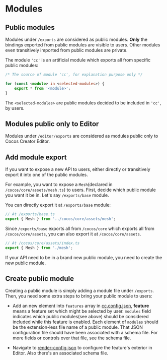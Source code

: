 
# Modules

## Public modules

Modules under `/exports` are considered as public modules.
**Only** the bindings exported from public modules are visible to users.
Other modules even transitively imported from public modules are private.

The module `'cc'` is an artificial module which exports all from specific public modules:

```ts
/* The source of module 'cc', for explanation purpose only */

for (const <module> in <selected-modules>) {
    export * from '<module>';
}
```

The `<selected-modules>` are public modules decided to be included in `'cc'`, by users.

## Modules public only to Editor

Modules under `/editor/exports` are considered as modules public only to Cocos Creator Editor.

## Add module export

If you want to expose a new API to users,
either directly or transitively export it into one of the public modules.

For example, you want to expose a `Mesh`(declared in `/cocos/core/assets/mesh.ts`) to users.
First, decide which public module you want it be in. Let's say `/exports/base` module.

You can directly export it at `/exports/base` module:

```ts
// At /exports/base.ts
export { Mesh } from '../cocos/core/assets/mesh';
```

Since `/exports/base` exports all from `/cocos/core` which exports all from `/cocos/core/assets`,
you can also export it at `/cocos/core/assets`.

```ts
// At /cocos/core/assets/index.ts
export { Mesh } from './mesh';
```

If your API need to be in a brand new public module, you need to create the new public module.

## Create public module

Creating a public module is simply adding a module file under `/exports`.
Then, you need some extra steps to bring your public module to users:

- Add an new element into `features` array in [cc.config.json](../../cc.config.json), **feature** means a feature set which might be selected by user. `modules` field indicates which public modules(see above) should be considered included while this feature is enabled. Each element of `modules` should be the extension-less file name of a public module. That JSON configuration file should have been associated with a schema file. For more fields or controls over that file, see the schema file.

- Navigate to [render-config.json](../../editor/engine-features/render-config.json) to configure the feature's exterior in Editor. Also there's an associated schema file.
